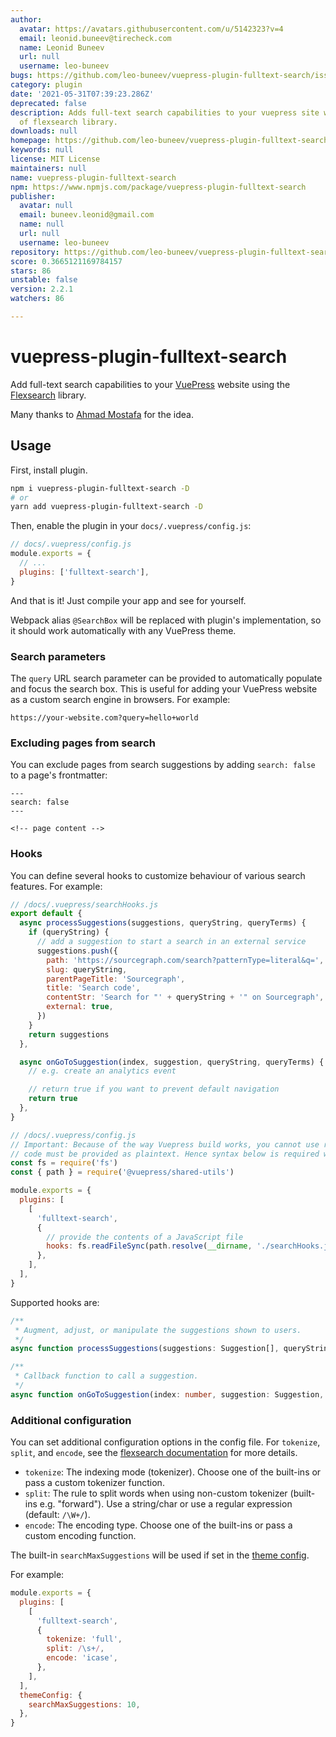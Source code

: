 ```yaml
---
author:
  avatar: https://avatars.githubusercontent.com/u/5142323?v=4
  email: leonid.buneev@tirecheck.com
  name: Leonid Buneev
  url: null
  username: leo-buneev
bugs: https://github.com/leo-buneev/vuepress-plugin-fulltext-search/issues
category: plugin
date: '2021-05-31T07:39:23.286Z'
deprecated: false
description: Adds full-text search capabilities to your vuepress site with a help
  of flexsearch library.
downloads: null
homepage: https://github.com/leo-buneev/vuepress-plugin-fulltext-search#readme
keywords: null
license: MIT License
maintainers: null
name: vuepress-plugin-fulltext-search
npm: https://www.npmjs.com/package/vuepress-plugin-fulltext-search
publisher:
  avatar: null
  email: buneev.leonid@gmail.com
  name: null
  url: null
  username: leo-buneev
repository: https://github.com/leo-buneev/vuepress-plugin-fulltext-search
score: 0.3665121169784157
stars: 86
unstable: false
version: 2.2.1
watchers: 86

---
```


# vuepress-plugin-fulltext-search

Add full-text search capabilities to your [VuePress](https://vuepress.vuejs.org/) website using the
[Flexsearch](https://github.com/nextapps-de/flexsearch) library.

Many thanks to [Ahmad Mostafa](https://ahmadmostafa.com/2019/12/09/build-better-search-in-vuepress-site/) for the idea.

## Usage

First, install plugin.

```bash
npm i vuepress-plugin-fulltext-search -D
# or
yarn add vuepress-plugin-fulltext-search -D
```

Then, enable the plugin in your `docs/.vuepress/config.js`:

```js
// docs/.vuepress/config.js
module.exports = {
  // ...
  plugins: ['fulltext-search'],
}
```

And that is it! Just compile your app and see for yourself.

Webpack alias `@SearchBox` will be replaced with plugin's implementation, so it should work automatically with any
VuePress theme.

### Search parameters

The `query` URL search parameter can be provided to automatically populate and focus the search box. This is useful for
adding your VuePress website as a custom search engine in browsers. For example:

```none
https://your-website.com?query=hello+world
```

### Excluding pages from search

You can exclude pages from search suggestions by adding `search: false` to a page's frontmatter:

```none
---
search: false
---

<!-- page content -->
```

### Hooks

You can define several hooks to customize behaviour of various search features. For example:

```js
// /docs/.vuepress/searchHooks.js
export default {
  async processSuggestions(suggestions, queryString, queryTerms) {
    if (queryString) {
      // add a suggestion to start a search in an external service
      suggestions.push({
        path: 'https://sourcegraph.com/search?patternType=literal&q=',
        slug: queryString,
        parentPageTitle: 'Sourcegraph',
        title: 'Search code',
        contentStr: 'Search for "' + queryString + '" on Sourcegraph',
        external: true,
      })
    }
    return suggestions
  },

  async onGoToSuggestion(index, suggestion, queryString, queryTerms) {
    // e.g. create an analytics event

    // return true if you want to prevent default navigation
    return true
  },
}

// /docs/.vuepress/config.js
// Important: Because of the way Vuepress build works, you cannot use regular import/require,
// code must be provided as plaintext. Hence syntax below is required with fs.readFileSync
const fs = require('fs')
const { path } = require('@vuepress/shared-utils')

module.exports = {
  plugins: [
    [
      'fulltext-search',
      {
        // provide the contents of a JavaScript file
        hooks: fs.readFileSync(path.resolve(__dirname, './searchHooks.js')),
      },
    ],
  ],
}
```

Supported hooks are:

```ts
/**
 * Augment, adjust, or manipulate the suggestions shown to users.
 */
async function processSuggestions(suggestions: Suggestion[], queryString: string, queryTerms: string[]): Suggestion[]

/**
 * Callback function to call a suggestion.
 */
async function onGoToSuggestion(index: number, suggestion: Suggestion, queryString: string, queryTerms: string[]): Boolean?
```

### Additional configuration

You can set additional configuration options in the config file. For `tokenize`, `split`, and `encode`, see the
[flexsearch documentation][flexsearch-options] for more details.

- `tokenize`: The indexing mode (tokenizer). Choose one of the built-ins or pass a custom tokenizer function.
- `split`: The rule to split words when using non-custom tokenizer (built-ins e.g. "forward"). Use a string/char or use
  a regular expression (default: `/\W+/`).
- `encode`: The encoding type. Choose one of the built-ins or pass a custom encoding function.

The built-in `searchMaxSuggestions` will be used if set in the [theme config][search-max-suggestions].

For example:

```js
module.exports = {
  plugins: [
    [
      'fulltext-search',
      {
        tokenize: 'full',
        split: /\s+/,
        encode: 'icase',
      },
    ],
  ],
  themeConfig: {
    searchMaxSuggestions: 10,
  },
}
```

[flexsearch-options]: https://github.com/nextapps-de/flexsearch#initialize-index
[search-max-suggestions]: https://vuepress.vuejs.org/theme/default-theme-config.html#built-in-search
